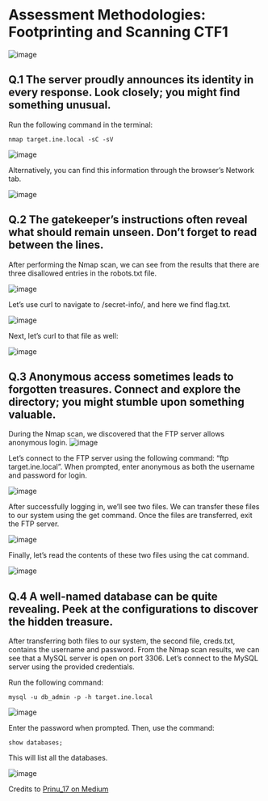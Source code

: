 # Assessment Methodologies: Footprinting and Scanning CTF1
![image](https://github.com/user-attachments/assets/3052ff77-c87b-4284-8faa-02d92209acaa)

## Q.1 The server proudly announces its identity in every response. Look closely; you might find something unusual.

Run the following command in the terminal:
```
nmap target.ine.local -sC -sV
```
![image](https://github.com/user-attachments/assets/cf418fa5-3aff-4eb0-84dc-e56891d714c8)

Alternatively, you can find this information through the browser’s Network tab.

![image](https://github.com/user-attachments/assets/9d62de74-e02c-41dc-a793-7a4582bbbf95)


## Q.2 The gatekeeper’s instructions often reveal what should remain unseen. Don’t forget to read between the lines.

After performing the Nmap scan, we can see from the results that there are three disallowed entries in the robots.txt file.

![image](https://github.com/user-attachments/assets/0f4d9c3f-7664-46b9-8926-69a94bd50cb5)

Let’s use curl to navigate to /secret-info/, and here we find flag.txt.

![image](https://github.com/user-attachments/assets/ae1a4705-02de-4639-99fa-ade857a6c034)

Next, let’s curl to that file as well:

![image](https://github.com/user-attachments/assets/23d1e073-5384-424a-9cea-b5ac738ff598)


## Q.3 Anonymous access sometimes leads to forgotten treasures. Connect and explore the directory; you might stumble upon something valuable.
During the Nmap scan, we discovered that the FTP server allows anonymous login.
![image](https://github.com/user-attachments/assets/2c7a4ea4-b6c5-4fb5-9f0a-7fb2c6dba8ba)

Let’s connect to the FTP server using the following command: “ftp target.ine.local”. When prompted, enter anonymous as both the username and password for login.

![image](https://github.com/user-attachments/assets/df257e55-8875-4fc8-b29b-044aeb6b4a74)

After successfully logging in, we’ll see two files. We can transfer these files to our system using the get command. Once the files are transferred, exit the FTP server.

![image](https://github.com/user-attachments/assets/8959cdfd-d177-4787-a6e0-9a60efa590f5)

Finally, let’s read the contents of these two files using the cat command.

![image](https://github.com/user-attachments/assets/c9f0c013-69e7-49da-8c79-74810929bfdf)


## Q.4 A well-named database can be quite revealing. Peek at the configurations to discover the hidden treasure.

After transferring both files to our system, the second file, creds.txt, contains the username and password. From the Nmap scan results, we can see that a MySQL server is open on port 3306. Let’s connect to the MySQL server using the provided credentials.

Run the following command:
```
mysql -u db_admin -p -h target.ine.local
```
![image](https://github.com/user-attachments/assets/450c73c7-aee3-41ba-b1c6-9bec5f84a6e1)

Enter the password when prompted. Then, use the command:
```
show databases;
```

This will list all the databases.

![image](https://github.com/user-attachments/assets/f34214df-0daf-4da6-89e6-60ea9844f62b)


Credits to [Prinu_17 on Medium](https://prinugupta.medium.com/assessment-methodologies-footprinting-and-scanning-ctf-1-ejpt-ine-93b02e86bd7a)
